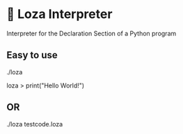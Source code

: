 # 🌰 Loza Interpreter
Interpreter for the Declaration Section of a Python program

## Easy to use
./loza 

loza > print("Hello World!")

## OR
./loza testcode.loza
